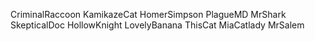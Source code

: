 CriminalRaccoon
KamikazeCat
HomerSimpson
PlagueMD
MrShark
SkepticalDoc
HollowKnight
LovelyBanana
ThisCat
MiaCatlady
MrSalem
